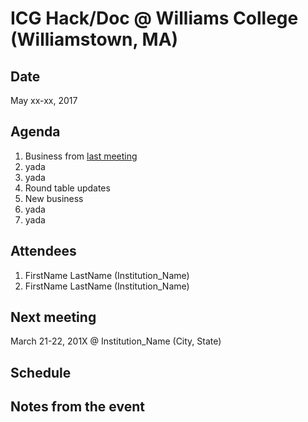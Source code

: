# ICG Hack/Doc @ Williams College (Williamstown, MA)

## Date

May xx-xx, 2017

## Agenda

1. Business from [last meeting](https://github.com/Islandora-Collaboration-Group/icg_information/blob/master/hack_docs/meetings/02_Wesleyan_2016.md)
  1. yada
  1. yada
1. Round table updates
1. New business
  1. yada
  1. yada

## Attendees

1. FirstName LastName (Institution_Name)
1. FirstName LastName (Institution_Name)

## Next meeting

March 21-22, 201X @ Institution_Name (City, State)

## Schedule



## Notes from the event
